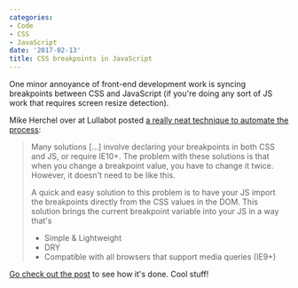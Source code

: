 ```yaml
---
categories:
- Code
- CSS
- JavaScript
date: '2017-02-13'
title: CSS breakpoints in JavaScript
---
```


One minor annoyance of front-end development work is syncing breakpoints between CSS and JavaScript (if you're doing any sort of JS work that requires screen resize detection).

Mike Herchel over at Lullabot posted [a really neat technique to automate the process](https://www.lullabot.com/articles/importing-css-breakpoints-into-javascript):

> Many solutions [...] involve declaring your breakpoints in both CSS and JS, or require IE10+. The problem with these solutions is that when you change a breakpoint value, you have to change it twice. However, it doesn't need to be like this.
>
> A quick and easy solution to this problem is to have your JS import the breakpoints directly from the CSS values in the DOM. This solution brings the current breakpoint variable into your JS in a way that's
>
> - Simple & Lightweight
> - DRY
> - Compatible with all browsers that support media queries (IE9+)

[Go check out the post](https://www.lullabot.com/articles/importing-css-breakpoints-into-javascript) to see how it's done. Cool stuff!